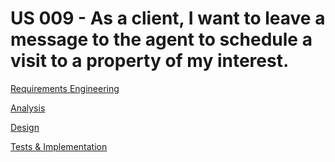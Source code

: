 # US 009 - As a client, I want to leave a message to the agent to schedule a visit to a property of my interest. 

[Requirements Engineering](01.requirements-engineering/Readme.md)

[Analysis](02.analysis/Readme.md)

[Design](03.design/Readme.md)

[Tests & Implementation ](04.tests-and-implementation/Readme.md)
